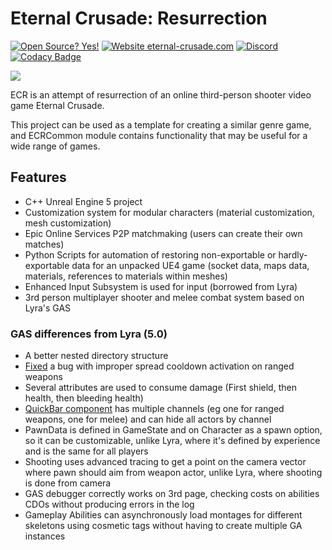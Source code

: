 # Eternal Crusade: Resurrection

[![Open Source? Yes!](https://badgen.net/badge/Open%20Source%20%3F/Yes%21/blue?icon=github)](https://github.com/JediKnightChan/EternalCrusadeResurrection/)
[![Website eternal-crusade.com](https://img.shields.io/website-up-down-green-red/https/eternal-crusade.com.svg)](https://eternal-crusade.com/)
[![Discord](https://badgen.net/badge/icon/discord?icon=discord&label)](https://discord.gg/Jzs3Bp3WCK)
[![Codacy Badge](https://app.codacy.com/project/badge/Grade/1e8058e9e34c44f88a501d0dff789ea0)](https://www.codacy.com/gh/JediKnightChan/EternalCrusadeResurrection/dashboard?utm_source=github.com&amp;utm_medium=referral&amp;utm_content=JediKnightChan/EternalCrusadeResurrection&amp;utm_campaign=Badge_Grade)

![](https://eternal-crusade.com/dist/images/ec.webp)

ECR is an attempt of resurrection of an online third-person shooter video game Eternal Crusade.

This project can be used as a template for creating a similar genre game, and ECRCommon module contains functionality
that may be useful for a wide range of games.

## Features
-   C++ Unreal Engine 5 project
-   Customization system for modular characters (material customization, mesh customization)
-   Epic Online Services P2P matchmaking (users can create their own matches)
-   Python Scripts for automation of restoring non-exportable or hardly-exportable data for an unpacked UE4 game (socket data, maps data, materials, references to materials within meshes)
-   Enhanced Input Subsystem is used for input (borrowed from Lyra)
-   3rd person multiplayer shooter and melee combat system based on Lyra's GAS

### GAS differences from Lyra (5.0)
-   A better nested directory structure
-   [Fixed](https://github.com/JediKnightChan/EternalCrusadeResurrection/commit/2990e9dba32ed76332775ed27df2977768a5d257) a bug with improper spread cooldown activation on ranged weapons
-   Several attributes are used to consume damage (First shield, then health, then bleeding health)
-   [QuickBar component](https://github.com/JediKnightChan/EternalCrusadeResurrection/blob/master/Source/ECR/Public/Gameplay/Equipment/ECRQuickBarComponent.h) has multiple channels (eg one for ranged weapons, one for melee) and can hide all actors by channel
-   PawnData is defined in GameState and on Character as a spawn option, so it can be customizable, unlike Lyra, where it's defined by experience and is the same for all players
-   Shooting uses advanced tracing to get a point on the camera vector where pawn should aim from weapon actor, unlike Lyra, where shooting is done from camera
-   GAS debugger correctly works on 3rd page, checking costs on abilities CDOs without producing errors in the log
-   Gameplay Abilities can asynchronously load montages for different skeletons using cosmetic tags without having to create multiple GA instances
